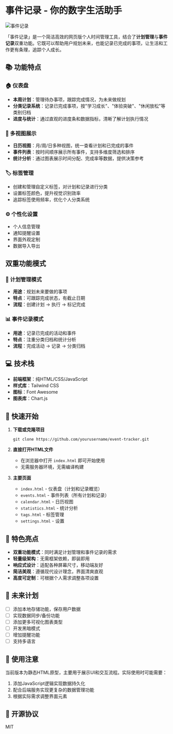 # 事件记录 - 你的数字生活助手

![事件记录](https://img.shields.io/badge/事件记录-v1.0-indigo)

「事件记录」是一个简洁高效的网页版个人时间管理工具，结合了**计划管理**与**事件记录**双重功能。它既可以帮助用户规划未来，也能记录已完成的事项，让生活和工作更有条理，追踪个人成长。

## 📚 功能特点

### 🏠 仪表盘
- **本周计划**：管理待办事项，跟踪完成情况，为未来做规划
- **分类记录系统**：记录已完成事项，按"学习成长"、"体验突破"、"休闲放松"等类别归档
- **进度与统计**：通过直观的进度条和数据指标，清晰了解计划执行情况

### 📅 多视图展示
- **日历视图**：月/周/日多种视图，统一查看计划和已完成的事件
- **事件列表**：按时间顺序展示所有事件，支持多维度筛选和排序
- **统计分析**：通过图表展示时间分配、完成率等数据，提供决策参考

### 🏷️ 标签管理
- 创建和管理自定义标签，对计划和记录进行分类
- 设置标签颜色，提升视觉识别效率
- 追踪标签使用频率，优化个人分类系统

### ⚙️ 个性化设置
- 个人信息管理
- 通知提醒设置
- 界面外观定制
- 数据导入导出

## 双重功能模式

### 📝 计划管理模式
- **用途**：规划未来要做的事项
- **特点**：可跟踪完成状态，有截止日期
- **流程**：创建计划 → 执行 → 标记完成

### 📊 事件记录模式
- **用途**：记录已完成的活动和事件
- **特点**：注重分类归档和统计分析
- **流程**：完成活动 → 记录 → 分类归档

## 💻 技术栈

- **前端框架**：纯HTML/CSS/JavaScript
- **样式库**：Tailwind CSS
- **图标**：Font Awesome
- **图表库**：Chart.js

## 🚀 快速开始

1. **下载或克隆项目**
   ```
   git clone https://github.com/yourusername/event-tracker.git
   ```

2. **直接打开HTML文件**
   - 在浏览器中打开 `index.html` 即可开始使用
   - 无需服务器环境，无需编译构建

3. **主要页面**
   - `index.html` - 仪表盘（计划和记录概览）
   - `events.html` - 事件列表（所有计划和记录）
   - `calendar.html` - 日历视图 
   - `statistics.html` - 统计分析
   - `tags.html` - 标签管理
   - `settings.html` - 设置

## 🌟 特色亮点

- **双重功能模式**：同时满足计划管理和事件记录的需求
- **轻量级架构**：无需框架依赖，即装即用
- **响应式设计**：适配各种屏幕尺寸，移动端友好
- **简洁美观**：遵循现代设计理念，界面清爽直观
- **高度可定制**：可根据个人需求调整各项设置

## 🔮 未来计划

- [ ] 添加本地存储功能，保存用户数据
- [ ] 实现数据同步/备份功能
- [ ] 添加更多可视化图表类型
- [ ] 开发黑暗模式
- [ ] 增加提醒功能
- [ ] 支持多语言

## 📝 使用注意

当前版本为静态HTML原型，主要用于展示UI和交互流程。实际使用时可能需要：

1. 添加JavaScript逻辑实现数据持久化
2. 配合后端服务实现更复杂的数据管理功能
3. 根据实际需求调整界面元素

## 📄 开源协议

MIT 